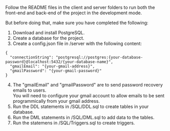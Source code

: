 Follow the README files in the client and server folders to run both the front-end and back-end of the project in the development mode.

But before doing that, make sure you have completed the following:

1. Download and install PostgreSQL.
2. Create a database for the project.
3. Create a config.json file in /server with the following content:
```
{
  "connectionString": "postgresql://postgres:{your-database-password}@localhost:5432/{your-database-name}",
  "gmailEmail": "{your-gmail-address}",
  "gmailPassword": "{your-gmail-password}"
}
```
4. The "gmailEmail" and "gmailPassword" are to send password recovery emails to users.<br/>
You will need to configure your gmail account to allow emails to be sent programmically from your gmail address.
5. Run the DDL statements in /SQL/DDL.sql to create tables in your database.
6. Run the DML statements in /SQL/DML.sql to add data to the tables.
7. Run the statemens in /SQL/Triggers.sql to create triggers.
